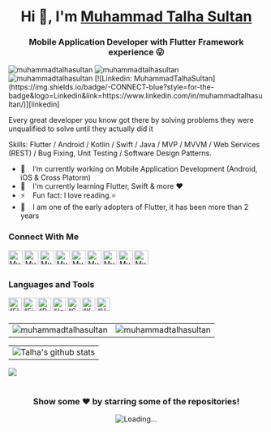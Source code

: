 <h1 align="center"> Hi 👋, I'm <a href="https://talhasultan.dev">Muhammad Talha Sultan</a></h1>
<h3 align="center">Mobile Application Developer with Flutter Framework experience 😜</h3>

<img src="https://img.shields.io/github/followers/muhammadtalhasultan?label=Github%20followers&style=for-the-badge" alt="muhammadtalhasultan" />
<img src="https://img.shields.io/github/stars/muhammadtalhasultan?label=Github%20stars&style=for-the-badge" alt="muhammadtalhasultan" />
<img src="https://komarev.com/ghpvc/?username=muhammadtalhasultan&label=Profile Views&color=blue&style=for-the-badge" alt="muhammadtalhasultan" />
[![Linkedin: MuhammadTalhaSultan](https://img.shields.io/badge/-CONNECT-blue?style=for-the-badge&logo=Linkedin&link=https://www.linkedin.com/in/muhammadtalhasultan/)][linkedin]


Every great developer you know got there by solving problems they were unqualified to solve until they actually did it

Skills: Flutter / Android / Kotlin / Swift / Java / MVP / MVVM / Web Services (REST) / Bug Fixing, Unit Testing / Software Design Patterns.

- 🔭 &ensp; I’m currently working on Mobile Application Development (Android, iOS & Cross Platorm)
- 🌱 &ensp; I'm currently learning Flutter, Swift & more ❤️
- ⚡ &ensp; Fun fact: I love reading.⭐
- 🗿 &ensp;  I am one of the early adopters of Flutter, it has been more than 2 years 

### Connect With Me

[<img align="left" alt="Muhammad Talha Sultan | Website" width="28px" src="https://firebasestorage.googleapis.com/v0/b/web-johannesmilke.appspot.com/o/other%2Fsocial%2Fwebsite.png?alt=media" />][website]
[<img align="left" alt="Muhammad Talha Sultan | Gmail" width="28px" src="https://www.vectorlogo.zone/logos/gmail/gmail-tile.svg" />][mail]
[<img align="left" alt="Muhammad Talha Sultan | YouTube" width="28px" src="https://www.vectorlogo.zone/logos/youtube/youtube-tile.svg" />][youtube]
[<img align="left" alt="Muhammad Talha Sultan | Twitter" width="28px" src="https://www.vectorlogo.zone/logos/twitter/twitter-tile.svg" />][twitter]
[<img align="left" alt="Muhammad Talha Sultan | LinkedIn" width="28px" src="https://www.vectorlogo.zone/logos/linkedin/linkedin-tile.svg" />][linkedin]
[<img align="left" alt="Muhammad Talha Sultan | Instagram" width="28px" src="https://www.vectorlogo.zone/logos/instagram/instagram-tile.svg" />][instagram]
[<img align="left" alt="Muhammad Talha Sultan | Facebook" width="28px" src="https://www.vectorlogo.zone/logos/facebook/facebook-tile.svg" />][facebook]
[<img align="left" alt="Muhammad Talha Sultan | Gmail" width="28px" src="https://www.vectorlogo.zone/logos/whatsapp/whatsapp-tile.svg" />][whatsapp]
[<img align="left" alt="Muhammad Talha Sultan | Medium" width="28px" src="https://www.vectorlogo.zone/logos/medium/medium-tile.svg" />][medium]

<br />
<br />

### Languages and Tools

[<img align="left" alt=“Flutter” width="26px" src="https://www.vectorlogo.zone/logos/flutterio/flutterio-icon.svg" />][flutter]
[<img align="left" alt=“Firebase” width="26px" src="https://www.vectorlogo.zone/logos/firebase/firebase-icon.svg" />][firebase]
[<img align="left" alt=“Dart” width="26px" src="https://www.vectorlogo.zone/logos/dartlang/dartlang-icon.svg" />][dart]
[<img align="left" alt=“Java” width="26px" src="https://www.vectorlogo.zone/logos/java/java-icon.svg" />][java]
[<img align="left" alt=“Swift” width="26px" src="https://www.vectorlogo.zone/logos/swift/swift-icon.svg" />][swift]
[<img align="left" alt=“Kotlin” width="26px" src="https://www.vectorlogo.zone/logos/kotlinlang/kotlinlang-icon.svg" />][kotlin]
[<img align="left" alt=“VSCode” width="26px" src="https://www.vectorlogo.zone/logos/visualstudio_code/visualstudio_code-icon.svg" />][vscode]

<br />
<br />

<table cellspacing="0" cellpadding="0" style="border:none;">
  <tr>
    <td>
      <img align="center" src="https://github-readme-stats.vercel.app/api?username=muhammadtalhasultan&show_icons=true&locale=en" alt="muhammadtalhasultan" />
    </td>
    <td>
      <img align="center" src="https://github-readme-streak-stats.herokuapp.com/?user=muhammadtalhasultan&" alt="muhammadtalhasultan" />
    </td>
   </tr>
</table>
<table cellspacing="0" cellpadding="0" style="border:none;">
  <tr>
    <td>
      <img align="center" src="https://activity-graph.herokuapp.com/graph?username=muhammadtalhasultan" alt="Talha's github stats"/>    
    </td> 
   </tr>
</table>

<a href="https://github.com/muhammadtalhasultan">
  <img align="center" src="https://github-readme-stats.vercel.app/api/top-langs/?username=muhammadtalhasultan&theme=light&hide_langs_below=1" />
</a>
<!-- <a href="https://github.com/muhammadtalhasultan">
 <img align="center" src="https://github-readme-stats.vercel.app/api?username=muhammadtalhasultan&show_icons=true&theme=light&line_height=27" alt="Talha's github stats"/>
</a>

<p><img align="center" src="https://github-readme-streak-stats.herokuapp.com/?user=muhammadtalhasultan&" alt="pavel401" /></p>
 -->
<br />
<br />
<div align="center">

### Show some ❤️ by starring some of the repositories!

<img align="center" src = "https://profile-counter.glitch.me/muhammadtalhasultan/count.svg" alt ="Loading...">
</div>

<br />
<br />

[website]: https://talhasultan.dev
[whatsapp]: https://wa.me/923055573634
[mail]: mailto:talhasultan.dev@gmail.com
[twitter]: https://twitter.com/talhasultandev
[youtube]: https://www.youtube.com/muhammadtalhasultan
[linkedin]: https://linkedin.com/in/muhammadtalhasultan
[github]: https://github.com/muhammadtalhasultan
[instagram]: https://www.instagram.com/talhasultandev
[facebook]: https://www.facebook.com/TalhaSultanDev
[medium]: https://medium.com/@muhammadtalhasultan
[flutter]: https://flutter.dev
[dart]: https://dart.dev
[vscode]: https://code.visualstudio.com
[firebase]: https://firebase.google.com
[java]: https://www.java.com/en/
[swift]: https://developer.apple.com/swift/
[kotlin]: https://kotlinlang.org
